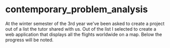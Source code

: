 # contemporary_problem_analysis

At the winter semester of the 3rd year we've been asked to create a project out of a list the tutor shared with us. Out of the list I selected to create a web application that displays all the flights worldwide on a map. Below the progress will be noted.
